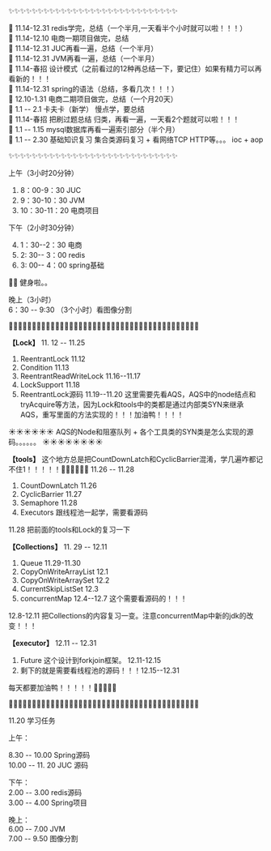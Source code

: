 :sparkles::sparkles::sparkles::sparkles::sparkles::sparkles::sparkles::sparkles::sparkles::sparkles::sparkles::sparkles::sparkles::sparkles::sparkles::sparkles::sparkles::sparkles::sparkles::sparkles::sparkles::sparkles::sparkles::sparkles::sparkles::sparkles::sparkles::sparkles::sparkles:

:sunflower: 11.14-12.31 redis学完，总结（一个半月,一天看半个小时就可以啦！！！）  
:sunflower: 11.14-12.10 电商一期项目做完，总结  
:sunflower: 11.14-12.31 JUC再看一遍，总结（一个半月）  
:sunflower: 11.14-12.31 JVM再看一遍，总结（一个半月）  
:sunflower: 11.14-春招 设计模式（之前看过的12种再总结一下，要记住）如果有精力可以再看新的！！！  
:sunflower: 11.14-12.31 spring的语法（总结，多看几次！！！）  
:sunflower: 12.10-1.31 电商二期项目做完，总结（一个月20天）     
:sunflower: 1.1 -- 2.1 卡夫卡（新学） 慢点学，要总结  
:sunflower: 11.14-春招 把刷过题总结 归类，再看一遍，一天看2个题就可以啦！！！  
:sunflower: 1.1 -- 1.15 mysql数据库再看一遍索引部分（半个月）    
:sunflower: 1.1 -- 2.30 基础知识复习 集合类源码复习 + 看网络TCP HTTP等。。。  ioc + aop  

:sparkles::sparkles::sparkles::sparkles::sparkles::sparkles::sparkles::sparkles::sparkles::sparkles::sparkles::sparkles::sparkles::sparkles::sparkles::sparkles::sparkles::sparkles::sparkles::sparkles::sparkles::sparkles::sparkles::sparkles::sparkles::sparkles::sparkles::sparkles::sparkles:

上午（3小时20分钟）  

1. 8：00-9：30 JUC  
2. 9：30-10：30 JVM  
3. 10：30-11：20 电商项目  

下午（2小时30分钟）  

4. 1：30--2：30 电商    
5. 2: 30-- 3：00 redis    
6. 3: 00-- 4：00 spring基础    


:muscle::muscle: 健身啦。。   
  
晚上（3小时）    
6：30 -- 9:30 （3个小时）看图像分割  



 :palm_tree::palm_tree::palm_tree::palm_tree::palm_tree::palm_tree::palm_tree::palm_tree::palm_tree::palm_tree::palm_tree::palm_tree::palm_tree::palm_tree::palm_tree::palm_tree::palm_tree::palm_tree::palm_tree::palm_tree::palm_tree::palm_tree::palm_tree::palm_tree::palm_tree::palm_tree::palm_tree::palm_tree::palm_tree::palm_tree::palm_tree::palm_tree::palm_tree::palm_tree::palm_tree::palm_tree::palm_tree::palm_tree::palm_tree::palm_tree::palm_tree:
 
 
 **【Lock】**  11. 12 -- 11.25      

1. ReentrantLock 11.12  
2. Condition 11.13  
3. ReentrantReadWriteLock  11.16--11.17
4. LockSupport 11.18
5. ReentrantLock源码 11.19--11.20 这里需要先看AQS，AQS中的node结点和tryAcquire等方法，因为Lock和tools中的类都是通过内部类SYN来继承AQS，重写里面的方法实现的！！！加油鸭！！！！     

:sunny::sunny::sunny::sunny::sunny::sunny:  AQS的Node和阻塞队列 + 各个工具类的SYN类是怎么实现的源码。。。。。。 :sunny::sunny::sunny::sunny::sunny::sunny::sunny::sunny:  

     


 **【tools】**  这个地方总是把CountDownLatch和CyclicBarrier混淆，学几遍咋都记不住1！！！！！:pig::pig::pig::pig::pig::pig:      11.26 --  11.28    

 1. CountDownLatch 11.26
 2. CyclicBarrier  11.27
 3. Semaphore  11.28
 4. Executors 跟线程池一起学，需要看源码
 
 11.28 把前面的tools和Lock的复习一下   
 
 
 **【Collections】**   11. 29 -- 12.11     
  
 1. Queue   11.29-11.30
 2. CopyOnWriteArrayList  12.1
 3. CopyOnWriteArraySet 12.2
 4. CurrentSkipListSet  12.3
 5. concurrentMap  12.4--12.7 这个需要看源码的！！！
 
 12.8-12.11 把Collections的内容复习一变。注意concurrentMap中新的jdk的改变！！！  
 
 
 **【executor】**  12.11 -- 12.31   
  
 1. Future 这个设计到forkjoin框架。 12.11-12.15
 2. 剩下的就是需要看线程池的源码！！！12.15--12.31 
 
 
 每天都要加油鸭！！！！！:hatched_chick::hatched_chick::hatched_chick::hatched_chick::hatched_chick:      
 
:palm_tree::palm_tree::palm_tree::palm_tree::palm_tree::palm_tree::palm_tree::palm_tree::palm_tree::palm_tree::palm_tree::palm_tree::palm_tree::palm_tree::palm_tree::palm_tree::palm_tree::palm_tree::palm_tree::palm_tree::palm_tree::palm_tree::palm_tree::palm_tree::palm_tree::palm_tree::palm_tree::palm_tree::palm_tree::palm_tree::palm_tree::palm_tree::palm_tree::palm_tree::palm_tree::palm_tree::palm_tree::palm_tree::palm_tree::palm_tree::palm_tree:    
 
 
 11.20 学习任务        
 
 上午：    
  
8.30 -- 10.00 Spring源码   
10.00 -- 11. 20 JUC 源码   

下午：   
2.00 -- 3.00 redis源码   
3.00 -- 4.00 Spring项目   

晚上：  
6.00 -- 7.00 JVM    
7.00 -- 9.50 图像分割      
